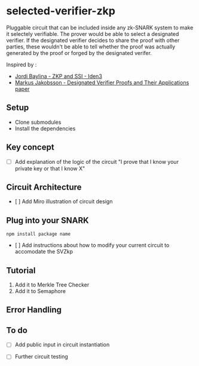 # selected-verifier-zkp

Pluggable circuit that can be included inside any zk-SNARK system to make it selectely verifiable. The prover would be able to select a designated verifier. 
If the designated verifier decides to share the proof with other parties, these wouldn't be able to tell whether the proof was actually generated by the proof or forged by the designated verifer.

Inspired by : 

- [Jordi Baylina - ZKP and SSI - Iden3](https://www.youtube.com/watch?v=Rd6SMShk7-c&t=998s)
- [Markus Jakobsson - Designated Verifier Proofs and Their Applications paper](http://markus-jakobsson.com/papers/jakobsson-eurocrypt96.pdf)

## Setup 

- Clone submodules
- Install the dependencies

## Key concept 

- [ ] Add explanation of the logic of the circuit "I prove that I know your private key or that I know X"

## Circuit Architecture 

- [ ] Add Miro illustration of circuit design

## Plug into your SNARK

`npm install package name`

- [ ] Add instructions about how to modify your current circuit to accomodate the SVZkp

## Tutorial

1) Add it to Merkle Tree Checker
2) Add it to Semaphore

## Error Handling


## To do 

- [ ] Add public input in circuit instantiation
- [ ] Further circuit testing 


